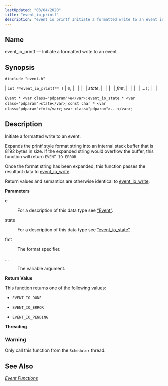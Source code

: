 ```yaml
---
lastUpdated: "03/04/2020"
title: "event_io_printf"
description: "event io printf Initiate a formatted write to an event int event io printf e state fmt Event e event io state state const char fmt Initiate a formatted write to an event Expands the printf style format string into an internal stack buffer that is 8192 bytes in size..."
---
```


<a name="apis.event_io_printf"></a> 
## Name

event_io_printf — Initiate a formatted write to an event

## Synopsis

`#include "event.h"`

| `int **event_io_printf** (` | <var class="pdparam">e</var>, |   |
|   | <var class="pdparam">state</var>, |   |
|   | <var class="pdparam">fmt</var>, |   |
|   | <var class="pdparam">...</var>`)`; |   |

`Event * <var class="pdparam">e</var>`;
`event_io_state * <var class="pdparam">state</var>`;
`const char * <var class="pdparam">fmt</var>`;
`<var class="pdparam">...</var>`;<a name="idp51581104"></a> 
## Description

Initiate a formatted write to an event.

Expands the printf style format string into an internal stack buffer that is 8192 bytes in size. If the expanded string would overflow the buffer, this function will return `EVENT_IO_ERROR`.

Once the format string has been expanded, this function passes the resultant data to [event_io_write](/momentum/3/3-api/apis-event-io-write).

Return values and semantics are otherwise identical to [event_io_write](/momentum/3/3-api/apis-event-io-write).

**<a name="idp51585536"></a> Parameters**

<dl class="variablelist">

<dt>e</dt>

<dd>

For a description of this data type see [“Event”](/momentum/3/3-api/structs-event).

</dd>

<dt>state</dt>

<dd>

For a description of this data type see [“event_io_state”](/momentum/3/3-api/structs-event-io-state)

</dd>

<dt>fmt</dt>

<dd>

The format specifier.

</dd>

<dt>...</dt>

<dd>

The variable argument.

</dd>

</dl>

**<a name="idp51594896"></a> Return Value**

This function returns one of the following values:

*   `EVENT_IO_DONE`

*   `EVENT_IO_ERROR`

*   `EVENT_IO_PENDING`

**<a name="idp51600320"></a> Threading**
### Warning

Only call this function from the `Scheduler` thread.

<a name="idp51602624"></a> 
## See Also

[*Event Functions*](/momentum/3/3-api/event)